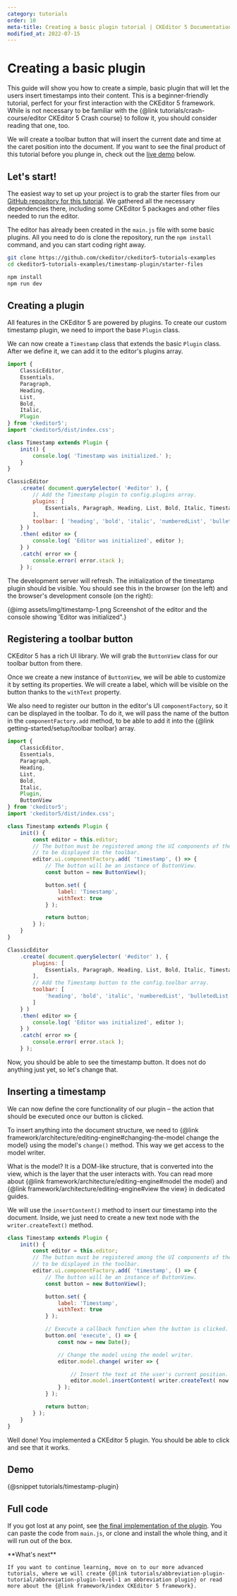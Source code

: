 ```yaml
---
category: tutorials
order: 10
meta-title: Creating a basic plugin tutorial | CKEditor 5 Documentation
modified_at: 2022-07-15
---
```


# Creating a basic plugin

This guide will show you how to create a simple, basic plugin that will let the users insert timestamps into their content. This is a beginner-friendly tutorial, perfect for your first interaction with the CKEditor 5 framework. While is not necessary to be familiar with the {@link tutorials/crash-course/editor CKEditor 5 Crash course} to follow it, you should consider reading that one, too.

We will create a toolbar button that will insert the current date and time at the caret position into the document. If you want to see the final product of this tutorial before you plunge in, check out the [live demo](#demo) below.

## Let's start!

The easiest way to set up your project is to grab the starter files from our [GitHub repository for this tutorial](https://github.com/ckeditor/ckeditor5-tutorials-examples/tree/main/timestamp-plugin). We gathered all the necessary dependencies there, including some CKEditor 5 packages and other files needed to run the editor.

The editor has already been created in the `main.js` file with some basic plugins. All you need to do is clone the repository, run the `npm install` command, and you can start coding right away.

```bash
git clone https://github.com/ckeditor/ckeditor5-tutorials-examples
cd ckeditor5-tutorials-examples/timestamp-plugin/starter-files

npm install
npm run dev
```

## Creating a plugin

All features in the CKEditor 5 are powered by plugins. To create our custom timestamp plugin, we need to import the base `Plugin` class.

We can now create a `Timestamp` class that extends the basic `Plugin` class. After we define it, we can add it to the editor's plugins array.

```js
import { 
	ClassicEditor,
	Essentials,
	Paragraph,
	Heading,
	List,
	Bold,
	Italic,
	Plugin
} from 'ckeditor5';
import 'ckeditor5/dist/index.css';

class Timestamp extends Plugin {
	init() {
		console.log( 'Timestamp was initialized.' );
	}
}

ClassicEditor
	.create( document.querySelector( '#editor' ), {
		// Add the Timestamp plugin to config.plugins array.
		plugins: [
			Essentials, Paragraph, Heading, List, Bold, Italic, Timestamp
		],
		toolbar: [ 'heading', 'bold', 'italic', 'numberedList', 'bulletedList' ]
	} )
	.then( editor => {
		console.log( 'Editor was initialized', editor );
	} )
	.catch( error => {
		console.error( error.stack );
	} );
```

The development server will refresh. The initialization of the timestamp plugin should be visible. You should see this in the browser (on the left) and the browser's development console (on the right):

{@img assets/img/timestamp-1.png Screenshot of the editor and the console showing 'Editor was initialized".}

## Registering a toolbar button

CKEditor 5 has a rich UI library. We will grab the `ButtonView` class for our toolbar button from there.

Once we create a new instance of `ButtonView`, we will be able to customize it by setting its properties. We will create a label, which will be visible on the button thanks to the `withText` property.

We also need to register our button in the editor's UI `componentFactory`, so it can be displayed in the toolbar. To do it, we will pass the name of the button in the `componentFactory.add` method, to be able to add it into the {@link getting-started/setup/toolbar toolbar} array.

```js
import { 
	ClassicEditor,
	Essentials,
	Paragraph,
	Heading,
	List,
	Bold,
	Italic,
	Plugin,
	ButtonView
} from 'ckeditor5';
import 'ckeditor5/dist/index.css';

class Timestamp extends Plugin {
	init() {
		const editor = this.editor;
		// The button must be registered among the UI components of the editor
		// to be displayed in the toolbar.
		editor.ui.componentFactory.add( 'timestamp', () => {
			// The button will be an instance of ButtonView.
			const button = new ButtonView();

			button.set( {
				label: 'Timestamp',
				withText: true
			} );

			return button;
		} );
	}
}

ClassicEditor
	.create( document.querySelector( '#editor' ), {
		plugins: [
			Essentials, Paragraph, Heading, List, Bold, Italic, Timestamp
		],
		// Add the Timestamp button to the config.toolbar array.
		toolbar: [
			'heading', 'bold', 'italic', 'numberedList', 'bulletedList', 'timestamp'
		]
	} )
	.then( editor => {
		console.log( 'Editor was initialized', editor );
	} )
	.catch( error => {
		console.error( error.stack );
	} );

```

Now, you should be able to see the timestamp button. It does not do anything just yet, so let's change that.

## Inserting a timestamp

We can now define the core functionality of our plugin &ndash; the action that should be executed once our button is clicked.

To insert anything into the document structure, we need to {@link framework/architecture/editing-engine#changing-the-model change the model} using the model's `change()` method. This way we get access to the model writer.

<info-box>
	What is the model? It is a DOM-like structure, that is converted into the view, which is the layer that the user interacts with. You can read more about {@link framework/architecture/editing-engine#model the model} and {@link framework/architecture/editing-engine#view the view} in dedicated guides.
</info-box>

We will use the `insertContent()` method to insert our timestamp into the document. Inside, we just need to create a new text node with the `writer.createText()` method.

```js
class Timestamp extends Plugin {
	init() {
		const editor = this.editor;
		// The button must be registered among the UI components of the editor
		// to be displayed in the toolbar.
		editor.ui.componentFactory.add( 'timestamp', () => {
			// The button will be an instance of ButtonView.
			const button = new ButtonView();

			button.set( {
				label: 'Timestamp',
				withText: true
			} );

			// Execute a callback function when the button is clicked.
            button.on( 'execute', () => {
                const now = new Date();

                // Change the model using the model writer.
                editor.model.change( writer => {

                    // Insert the text at the user's current position.
                    editor.model.insertContent( writer.createText( now.toString() ) );
                } );
            } );

			return button;
		} );
	}
}
```

Well done! You implemented a CKEditor 5 plugin. You should be able to click and see that it works.

## Demo

{@snippet tutorials/timestamp-plugin}

## Full code

If you got lost at any point, see [the final implementation of the plugin](https://github.com/ckeditor/ckeditor5-tutorials-examples/tree/main/timestamp-plugin/final-project). You can paste the code from `main.js`, or clone and install the whole thing, and it will run out of the box.

<info-box>
	**What's next**

	If you want to continue learning, move on to our more advanced tutorials, where we will create {@link tutorials/abbreviation-plugin-tutorial/abbreviation-plugin-level-1 an abbreviation plugin} or read more about the {@link framework/index CKEditor 5 framework}.
</info-box>

